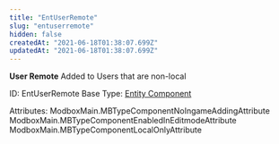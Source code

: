 ```yaml
---
title: "EntUserRemote"
slug: "entuserremote"
hidden: false
createdAt: "2021-06-18T01:38:07.699Z"
updatedAt: "2021-06-18T01:38:07.699Z"
---
```

**User Remote**
Added to Users that are non-local

ID: EntUserRemote
Base Type: [Entity Component](doc:componententity)


Attributes:
ModboxMain.MBTypeComponentNoIngameAddingAttribute
ModboxMain.MBTypeComponentEnabledInEditmodeAttribute
ModboxMain.MBTypeComponentLocalOnlyAttribute